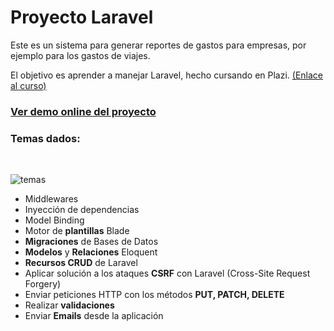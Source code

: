 # Proyecto Laravel
Este es un sistema para generar reportes de gastos para empresas, por ejemplo para los gastos de viajes.

El objetivo es aprender a manejar Laravel, hecho cursando en Plazi.
[(Enlace al curso)](https://platzi.com/cursos/curso-php-laravel/ "Link al curso")
### [Ver demo online del proyecto](http://expensereports.herokuapp.com "Ver demo online del proyecto")

### Temas dados:
</br>

![temas](https://i.imgur.com/WM26eoN.png "temas")
- Middlewares
- Inyección de dependencias
- Model Binding
- Motor de **plantillas** Blade
- **Migraciones** de Bases de Datos
- **Modelos** y **Relaciones** Eloquent
- **Recursos CRUD** de Laravel
- Aplicar solución a los ataques **CSRF** con Laravel (Cross-Site Request Forgery)
- Enviar peticiones HTTP con los métodos **PUT, PATCH, DELETE**
- Realizar **validaciones**
- Enviar **Emails** desde la aplicación
